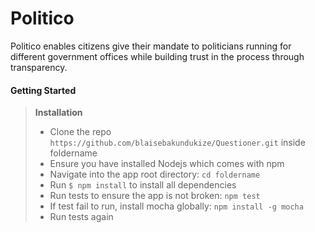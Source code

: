 # Politico
Politico enables citizens give their mandate to politicians running for different government offices while building trust in the process through transparency.

#### Getting Started
> **Installation**
> - Clone the repo `https://github.com/blaisebakundukize/Questioner.git` inside foldername
> - Ensure you have installed Nodejs which comes with npm
> - Navigate into the app root directory: `cd foldername`
> - Run `$ npm install` to install all dependencies
> - Run tests to ensure the app is not broken: `npm test`
> - If test fail to run, install mocha globally: `npm install -g mocha`
> - Run tests again
